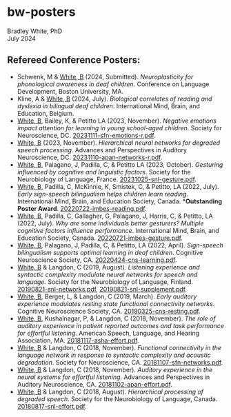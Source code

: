 # bw-posters
Bradley White, PhD  
July 2024

## Refereed Conference Posters:
- Schwenk, M & <ins>White, B</ins> (2024, Submitted). _Neuroplasticity for phonological awareness in deaf children_. Conference on Language Development, Boston University, MA.
- Kline, A & <ins>White, B</ins> (2024, July). _Biological correlates of reading and dyslexia in bilingual deaf children_. International Mind, Brain, and Education, Belgium.
- <ins>White, B</ins>, Bailey, K, & Petitto LA (2023, November). _Negative emotions impact attention for learning in young school-aged children_. Society for Neuroscience, DC. [20231111-sfn-emotions-r.pdf](https://bradleyethanw.github.io/bw-posters/20231111-sfn-emotions-r.pdf).
- <ins>White, B</ins> (2023, November). _Hierarchical neural networks for degraded speech processing_. Advances and Perspectives in Auditory Neuroscience, DC. [20231110-apan-networks-r.pdf](https://bradleyethanw.github.io/bw-posters/20231110-apan-networks-r.pdf).
- <ins>White, B</ins>, Palagano, J, Padilla, C, & Petitto LA (2023, October). _Gesturing influenced by cognitive and linguistic factors_. Society for the Neurobiology of Language, France. [20231025-snl-gesture.pdf](https://bradleyethanw.github.io/bw-posters/20231025-snl-gesture.pdf).
- <ins>White, B</ins>, Padilla, C, McKinnie, K, Smistek, C, & Petitto, LA (2022, July). _Early sign-speech bilingualism helps children learn reading_. International Mind, Brain, and Education Society, Canada. ***Outstanding Poster Award**. [20220722-imbes-reading.pdf](https://bradleyethanw.github.io/bw-posters/20220722-imbes-reading.pdf).
- <ins>White, B</ins>, Padilla, C, Gallagher, G, Palagano, J, Harris, C, & Petitto, LA (2022, July). _Why are some individuals better gesturers? Multiple cognitive factors influence performance_. International Mind, Brain, and Education Society, Canada. [20220721-imbes-gesture.pdf](https://bradleyethanw.github.io/bw-posters/20220721-imbes-gesture.pdf).
- <ins>White, B</ins>, Palagano, J, Padilla, C, & Petitto, LA (2022, April). _Sign-speech bilingualism supports optimal learning in deaf children_. Cognitive Neuroscience Society, CA. [20220424-cns-learning.pdf](https://bradleyethanw.github.io/bw-posters/20220424-cns-learning.pdf).
- <ins>White, B</ins> & Langdon, C (2019, August). _Listening experience and syntactic complexity modulate neural networks for speech and language_. Society for the Neurobiology of Language, Finland. [20190821-snl-networks.pdf](https://bradleyethanw.github.io/bw-posters/20190821-snl-networks.pdf), [20190821-snl-supplement.pdf](https://bradleyethanw.github.io/bw-posters/20190821-snl-supplement.pdf).
- <ins>White, B</ins>, Berger, L, & Langdon, C (2019, March). _Early auditory experience modulates resting state functional connectivity networks_. Cognitive Neuroscience Society, CA. [20190325-cns-resting.pdf](https://bradleyethanw.github.io/bw-posters/20190325-cns-resting.pdf).
- <ins>White, B</ins>, Kushalnagar, P, & Langdon, C (2018, November). _The role of auditory experience in patient reported outcomes and task performance for effortful listening_. American Speech, Language, and Hearing Association, MA. [20181117-asha-effort.pdf](https://bradleyethanw.github.io/bw-posters/20181117-asha-effort.pdf).
- <ins>White, B</ins> & Langdon, C (2018, November). _Functional connectivity in the language network in response to syntactic complexity and acoustic degradation_. Society for Neuroscience, CA. [20181107-sfn-networks.pdf](https://bradleyethanw.github.io/bw-posters/20181107-sfn-networks.pdf).
- <ins>White, B</ins> & Langdon, C (2018, November). _Auditory experience in the neural systems for effortful listening_. Advances and Perspectives in Auditory Neuroscience, CA. [20181102-apan-effort.pdf](https://bradleyethanw.github.io/bw-posters/20181102-apan-effort.pdf).
- <ins>White, B</ins> & Langdon, C (2018, August). _Hierarchical processing of degraded speech_. Society for the Neurobiology of Language, Canada. [20180817-snl-effort.pdf](https://bradleyethanw.github.io/bw-posters/20180817-snl-effort.pdf).
